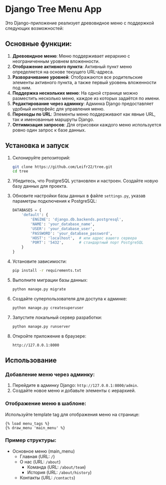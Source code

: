 
# Django Tree Menu App

Это Django-приложение реализует древовидное меню с поддержкой следующих возможностей:

## Основные функции:
1. **Древовидное меню**: Меню поддерживает иерархию с неограниченным уровнем вложенности.
2. **Отображение активного пункта**: Активный пункт меню определяется на основе текущего URL-адреса.
3. **Разворачивание уровней**: Отображаются все родительские элементы активного пункта, а также первый уровень вложенности под ним.
4. **Поддержка нескольких меню**: На одной странице можно разместить несколько меню, каждое из которых задаётся по имени.
5. **Редактирование через админку**: Админка Django предоставляет удобный интерфейс для управления меню.
6. **Переходы по URL**: Элементы меню поддерживают как явные URL, так и именованные маршруты Django.
7. **Оптимизация запросов**: Для отрисовки каждого меню используется ровно один запрос к базе данных.

## Установка и запуск

1. Склонируйте репозиторий:
   ```bash
   git clone https://github.com/Leifr22/tree.git
   cd tree
   ```

2. Убедитесь, что PostgreSQL установлен и настроен. Создайте новую базу данных для проекта.

3. Обновите настройки базы данных в файле `settings.py`, указав параметры подключения к PostgreSQL:
   ```python
   DATABASES = {
       'default': {
           'ENGINE': 'django.db.backends.postgresql',
           'NAME': 'your_database_name',
           'USER': 'your_database_user',
           'PASSWORD': 'your_database_password',
           'HOST': 'localhost',  # или адрес вашего сервера
           'PORT': '5432',       # стандартный порт PostgreSQL
       }
   }
   ```

4. Установите зависимости:
   ```bash
   pip install -r requirements.txt
   ```

5. Выполните миграции базы данных:
   ```bash
   python manage.py migrate
   ```

6. Создайте суперпользователя для доступа к админке:
   ```bash
   python manage.py createsuperuser
   ```

7. Запустите локальный сервер разработки:
   ```bash
   python manage.py runserver
   ```

8. Откройте приложение в браузере:
   ```
   http://127.0.0.1:8000
   ```

## Использование

### Добавление меню через админку:
1. Перейдите в админку Django: `http://127.0.0.1:8000/admin`.
2. Создайте новое меню и добавьте элементы с иерархией.

### Отображение меню в шаблоне:
Используйте template tag для отображения меню на странице:
```django
{% load menu_tags %}
{% draw_menu 'main_menu' %}
```

### Пример структуры:
- Основное меню (main_menu)
  - Главная (URL: `/`)
  - О нас (URL: `/about`)
    - Команда (URL: `/about/team`)
    - История (URL: `/about/history`)
  - Контакты (URL: `/contacts`)

